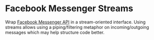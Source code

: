 # Facebook Messenger Streams

Wrap [Facebook Messenger API](https://developers.facebook.com/docs/messenger-platform) in a stream-oriented interface. Using streams allows using a piping/filtering metaphor on incoming/outgoing messages which may help structure code better.

